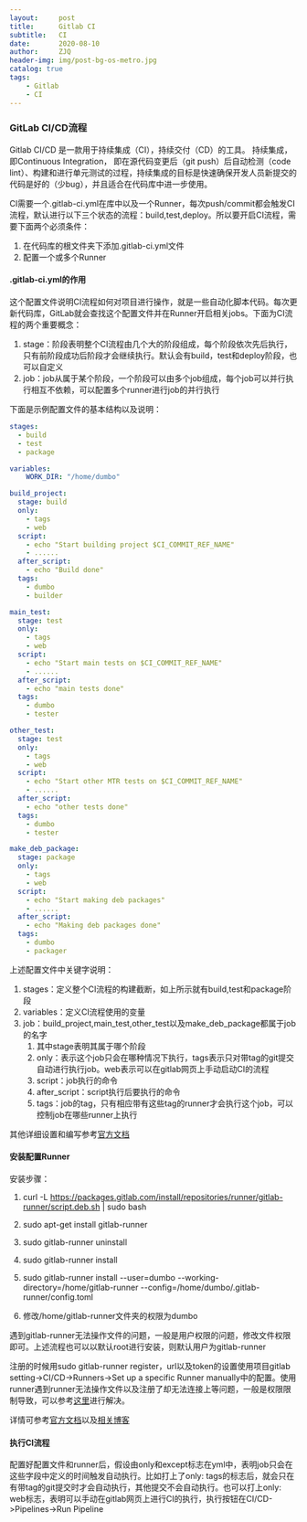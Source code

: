 ```yaml
---
layout:     post
title:      Gitlab CI
subtitle:   CI
date:       2020-08-10
author:     ZJQ
header-img: img/post-bg-os-metro.jpg
catalog: true
tags:
    - Gitlab
    - CI
---
```

### GitLab CI/CD流程
Gitlab CI/CD 是一款用于持续集成（CI），持续交付（CD）的工具。
持续集成，即Continuous Integration， 即在源代码变更后（git push）后自动检测（code lint）、构建和进行单元测试的过程，持续集成的目标是快速确保开发人员新提交的代码是好的（少bug），并且适合在代码库中进一步使用。

CI需要一个.gitlab-ci.yml在库中以及一个Runner，每次push/commit都会触发CI流程，默认进行以下三个状态的流程：build,test,deploy。所以要开启CI流程，需要下面两个必须条件：
1. 在代码库的根文件夹下添加.gitlab-ci.yml文件
2. 配置一个或多个Runner

#### .gitlab-ci.yml的作用
这个配置文件说明CI流程如何对项目进行操作，就是一些自动化脚本代码。每次更新代码库，GitLab就会查找这个配置文件并在Runner开启相关jobs。下面为CI流程的两个重要概念：
1. stage：阶段表明整个CI流程由几个大的阶段组成，每个阶段依次先后执行，只有前阶段成功后阶段才会继续执行。默认会有build，test和deploy阶段，也可以自定义
2. job：job从属于某个阶段，一个阶段可以由多个job组成，每个job可以并行执行相互不依赖，可以配置多个runner进行job的并行执行

下面是示例配置文件的基本结构以及说明：
```yml
stages:
  - build
  - test
  - package

variables:
    WORK_DIR: "/home/dumbo"

build_project:
  stage: build
  only:
    - tags
    - web
  script:
    - echo "Start building project $CI_COMMIT_REF_NAME"
    - ......
  after_script:
    - echo "Build done"
  tags:
    - dumbo
    - builder

main_test:
  stage: test
  only:
    - tags
    - web
  script:
    - echo "Start main tests on $CI_COMMIT_REF_NAME"
    - ......
  after_script:
    - echo "main tests done"
  tags:
    - dumbo
    - tester

other_test:
  stage: test
  only:
    - tags
    - web
  script:
    - echo "Start other MTR tests on $CI_COMMIT_REF_NAME"
    - ......
  after_script:
    - echo "other tests done"
  tags:
    - dumbo
    - tester

make_deb_package:
  stage: package
  only:
    - tags
    - web
  script:
    - echo "Start making deb packages"
    - ......
  after_script:
    - echo "Making deb packages done"
  tags:
    - dumbo
    - packager

```
上述配置文件中关键字说明：
1. stages：定义整个CI流程的构建截断，如上所示就有build,test和package阶段
2. variables：定义CI流程使用的变量
3. job：build_project,main_test,other_test以及make_deb_package都属于job的名字
    1. 其中stage表明其属于哪个阶段
    2. only：表示这个job只会在哪种情况下执行，tags表示只对带tag的git提交自动进行执行job。web表示可以在gitlab网页上手动启动CI的流程
    3. script：job执行的命令
    4. after_script：script执行后要执行的命令
    5. tags：job的tag，只有相应带有这些tag的runner才会执行这个job，可以控制job在哪些runner上执行

其他详细设置和编写参考[官方文档](https://docs.gitlab.com/ee/ci/yaml/)

#### 安装配置Runner
安装步骤：
 1. curl -L https://packages.gitlab.com/install/repositories/runner/gitlab-runner/script.deb.sh | sudo bash
 
 2. sudo apt-get install gitlab-runner
 3. sudo gitlab-runner uninstall
 4. sudo gitlab-runner install
 5. sudo gitlab-runner install --user=dumbo --working-directory=/home/gitlab-runner --config=/home/dumbo/.gitlab-runner/config.toml
 6. 修改/home/gitlab-runner文件夹的权限为dumbo

遇到gitlab-runner无法操作文件的问题，一般是用户权限的问题，修改文件权限即可。上述流程也可以以默认root进行安装，则默认用户为gitlab-runner
 
 注册的时候用sudo gitlab-runner register，url以及token的设置使用项目gitlab setting->CI/CD->Runners->Set up a specific Runner manually中的配置。使用runner遇到runner无法操作文件以及注册了却无法连接上等问题，一般是权限限制导致，可以参考[这里](https://1cool.vip/blog/gitlab_ci.html)进行解决。

详情可参考[官方文档](https://docs.gitlab.com/ee/ci/README.html)以及[相关博客](https://juejin.im/post/5c227af6e51d452baa77d473)

#### 执行CI流程
配置好配置文件和runner后，假设由only和except标志在yml中，表明job只会在这些字段中定义的时间触发自动执行。比如打上了only: tags的标志后，就会只在有带tag的git提交时才会自动执行，其他提交不会自动执行。也可以打上only: web标志，表明可以手动在gitlab网页上进行CI的执行，执行按钮在CI/CD->Pipelines->Run Pipeline